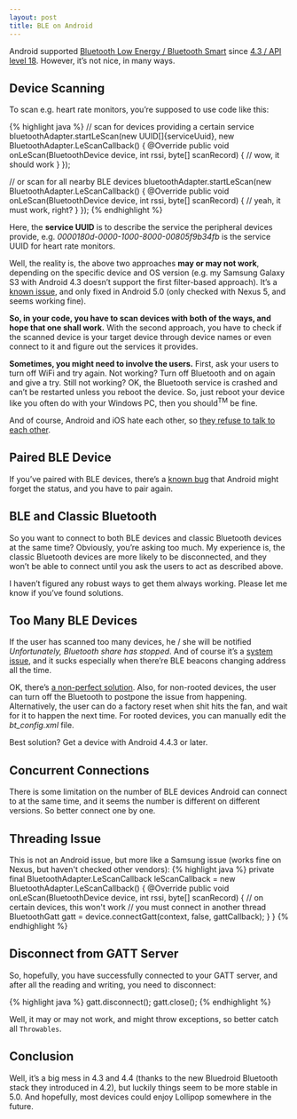 ```yaml
---
layout: post
title: BLE on Android
---
```


Android supported [Bluetooth Low Energy / Bluetooth Smart](http://www.bluetooth.com/Pages/Bluetooth-Smart.aspx) since [4.3 / API level 18](https://developer.android.com/about/versions/android-4.3.html#Wireless). However, it’s not nice, in many ways.

## Device Scanning

To scan e.g. heart rate monitors, you’re supposed to use code like this:

{% highlight java %}
// scan for devices providing a certain service
bluetoothAdapter.startLeScan(new UUID[]{serviceUuid},
  new BluetoothAdapter.LeScanCallback() {
    @Override
    public void onLeScan(BluetoothDevice device, int rssi, byte[] scanRecord) {
      // wow, it should work
    }
  });
 
// or scan for all nearby BLE devices
bluetoothAdapter.startLeScan(new BluetoothAdapter.LeScanCallback() {
  @Override
  public void onLeScan(BluetoothDevice device, int rssi, byte[] scanRecord) {
    // yeah, it must work, right?
  }
});
{% endhighlight %}

Here, the **service UUID** is to describe the service the peripheral devices provide, e.g. *0000180d-0000-1000-8000-00805f9b34fb* is the service UUID for heart rate monitors.

Well, the reality is, the above two approaches **may or may not work**, depending on the specific device and OS version (e.g. my Samsung Galaxy S3 with Android 4.3 doesn’t support the first filter-based approach). It’s a [known issue](https://code.google.com/p/android/issues/detail?id=59490), and only fixed in Android 5.0 (only checked with Nexus 5, and seems working fine).

**So, in your code, you have to scan devices with both of the ways, and hope that one shall work.** With the second approach, you have to check if the scanned device is your target device through device names or even connect to it and figure out the services it provides.

**Sometimes, you might need to involve the users.** First, ask your users to turn off WiFi and try again. Not working? Turn off Bluetooth and on again and give a try. Still not working? OK, the Bluetooth service is crashed and can’t be restarted unless you reboot the device. So, just reboot your device like you often do with your Windows PC, then you should<sup>TM</sup> be fine.

And of course, Android and iOS hate each other, so [they refuse to talk to each other](https://code.google.com/p/android/issues/detail?id=58725).

## Paired BLE Device

If you’ve paired with BLE devices, there’s a [known bug](https://code.google.com/p/android/issues/detail?id=59262) that Android might forget the status, and you have to pair again.

## BLE and Classic Bluetooth

So you want to connect to both BLE devices and classic Bluetooth devices at the same time? Obviously, you’re asking too much. My experience is, the classic Bluetooth devices are more likely to be disconnected, and they won’t be able to connect until you ask the users to act as described above.

I haven’t figured any robust ways to get them always working. Please let me know if you’ve found solutions.

## Too Many BLE Devices

If the user has scanned too many devices, he / she will be notified *Unfortunately, Bluetooth share has stopped*. And of course it’s a [system issue](https://code.google.com/p/android/issues/detail?id=67272), and it sucks especially when there’re BLE beacons changing address all the time.

OK, there’s [a non-perfect solution](https://github.com/RadiusNetworks/bluetooth-crash-resolver). Also, for non-rooted devices, the user can turn off the Bluetooth to postpone the issue from happening. Alternatively, the user can do a factory reset when shit hits the fan, and wait for it to happen the next time. For rooted devices, you can manually edit the *bt_config.xml* file.

Best solution? Get a device with Android 4.4.3 or later.

## Concurrent Connections

There is some limitation on the number of BLE devices Android can connect to at the same time, and it seems the number is different on different versions. So better connect one by one.

## Threading Issue

This is not an Android issue, but more like a Samsung issue (works fine on Nexus, but haven't checked other vendors):
{% highlight java %}
private final BluetoothAdapter.LeScanCallback leScanCallback = new BluetoothAdapter.LeScanCallback() {
    @Override
    public void onLeScan(BluetoothDevice device, int rssi, byte[] scanRecord) {
        // on certain devices, this won't work
        // you must connect in another thread
        BluetoothGatt gatt = device.connectGatt(context, false, gattCallback);
    }
}
{% endhighlight %}

## Disconnect from GATT Server

So, hopefully, you have successfully connected to your GATT server, and after all the reading and writing, you need to disconnect:

{% highlight java %}
gatt.disconnect();
gatt.close();
{% endhighlight %}

Well, it may or may not work, and might throw exceptions, so better catch all `Throwables`.

## Conclusion

Well, it’s a big mess in 4.3 and 4.4 (thanks to the new Bluedroid Bluetooth stack they introduced in 4.2), but luckily things seem to be more stable in 5.0. And hopefully, most devices could enjoy Lollipop somewhere in the future.
